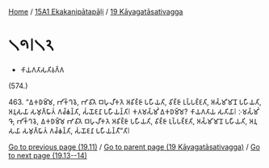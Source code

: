 
[Home](/) / [15A1 Ekakanipātapāḷi](...md) / [19 Kāyagatāsativagga](../15A1/19.md)

# 𑁧𑁯𑁇𑁧𑁨

* 𑀓𑀸𑀬𑀕𑀢𑀸𑀲𑀢𑀺𑀯𑀕𑁆𑀕

(574.)

463\. “𑀏𑀓𑀥𑀫𑁆𑀫𑁂, 𑀪𑀺𑀓𑁆𑀔𑀯𑁂, 𑀪𑀸𑀯𑀺𑀢𑁂 𑀩𑀳𑀼𑀮𑀻𑀓𑀢𑁂 𑀅𑀯𑀺𑀚𑁆𑀚𑀸 𑀧𑀳𑀻𑀬𑀢𑀺, 𑀯𑀺𑀚𑁆𑀚𑀸 𑀉𑀧𑁆𑀧𑀚𑁆𑀚𑀢𑀺, 𑀅𑀲𑁆𑀫𑀺𑀫𑀸𑀦𑁄 𑀧𑀳𑀻𑀬𑀢𑀺, 𑀅𑀦𑀼𑀲𑀬𑀸 𑀲𑀫𑀼𑀕𑁆𑀖𑀸𑀢𑀁 𑀕𑀘𑁆𑀙𑀦𑁆𑀢𑀺, 𑀲𑀁𑀬𑁄𑀚𑀦𑀸 𑀧𑀳𑀻𑀬𑀦𑁆𑀢𑀺𑁇 𑀓𑀢𑀫𑀲𑁆𑀫𑀺𑀁 𑀏𑀓𑀥𑀫𑁆𑀫𑁂? 𑀓𑀸𑀬𑀕𑀢𑀸𑀬 𑀲𑀢𑀺𑀬𑀸𑁇 𑀇𑀫𑀲𑁆𑀫𑀺𑀁 𑀔𑁄, 𑀪𑀺𑀓𑁆𑀔𑀯𑁂, 𑀏𑀓𑀥𑀫𑁆𑀫𑁂 𑀪𑀸𑀯𑀺𑀢𑁂 𑀩𑀳𑀼𑀮𑀻𑀓𑀢𑁂 𑀅𑀯𑀺𑀚𑁆𑀚𑀸 𑀧𑀳𑀻𑀬𑀢𑀺, 𑀯𑀺𑀚𑁆𑀚𑀸 𑀉𑀧𑁆𑀧𑀚𑁆𑀚𑀢𑀺, 𑀅𑀲𑁆𑀫𑀺𑀫𑀸𑀦𑁄 𑀧𑀳𑀻𑀬𑀢𑀺, 𑀅𑀦𑀼𑀲𑀬𑀸 𑀲𑀫𑀼𑀕𑁆𑀖𑀸𑀢𑀁 𑀕𑀘𑁆𑀙𑀦𑁆𑀢𑀺, 𑀲𑀁𑀬𑁄𑀚𑀦𑀸 𑀧𑀳𑀻𑀬𑀦𑁆𑀢𑀻”𑀢𑀺𑁇

[Go to previous page (19.11)](19.11.md) / [Go to parent page (19 Kāyagatāsativagga)](../15A1/19.md) / [Go to next page (19.13--14)](19.13--14.md)


